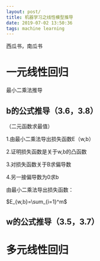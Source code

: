 ```yaml
---
layout: post/
title: 机器学习之线性模型推导
date: 2019-07-02 13:50:36
tags: machine learning
---
```


西瓜书，南瓜书
# 一元线性回归
最小二乘法推导
## b的公式推导（3.6，3.8）
（二元函数求最值）

1.由最小二乘法导出损失函数E（w,b）

2.证明损失函数是关于w,b的凸函数

3.对损失函数关于B求偏导数

4.另一接偏导数为0求b

由最小二乘法导出损失函数：

$E_{w,b}=\sum_{i=1}^m$

## w的公式推导（3.5，3.7）

# 多元线性回归
